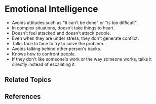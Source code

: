 # Emotional Intelligence

* Avoids attitudes such as "it can't be done" or "is too difficult".
* In complex situations, doesn't take things to heart.
* Doesn't feel attacked and doesn't attack people.
* Even when they are under stress, they don't generate conflict.
* Talks face to face to try to solve the problem.
* Avoids talking behind other person's backs.
* Knows how to confront people.
* If they don't like someone's work or the way someone works, talks it directly instead of escalating it.

## Related Topics

## References
